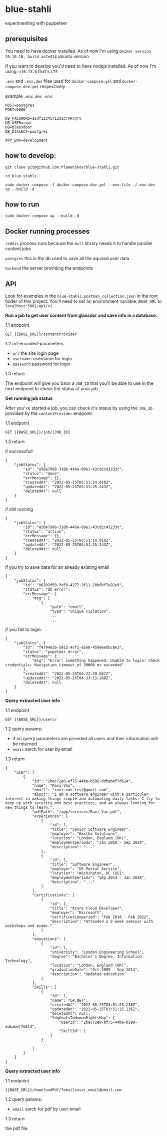 # blue-stahli
experimenting with puppeteer

## prerequisites

You need to have docker installed. As of now I'm using `Docker version 20.10.16, build aa7e414` ubuntu version.

If you want to develop you'd need to have nodejs installed. As of now I'm using: `v16.13.0` that's `LTS`

`.env` and `.env.dev` files used for `docker-compose.yml` and `docker-compose.dev.yml` respectively

example `.env.dev` `.env`:

```
HOST=postgres
PORT=5000

DB_PASSWORD=asdf12345r12d1d!@R!@T%
DB_USER=root
DB=glassdoor
DB_DIALECT=postgres

APP_ENV=development
```


## how to develop:

`git clone git@github.com:Plamen5kov/blue-stahli.git`

`cd blue-stahli`

`sudo docker-compose -f docker-compose.dev.yml --env-file ./.env.dev  up --build -d`


## how to run

`sudo docker-compose up --build -d`

## Docker running processes

`reddis` process runs because the `bull` library needs it to handle parallel content jobs

`postgres` this is the db used to save all the aquired user data

`backend` the server providing the endpoints

## API

Look for examples in the `blue-stahli.postman_collection.json` in the root folder of this project. You'll need to set an environment variable: `BASE_URL` to `localhost:5001/api/v1`

**Run a job to get user content from glassdor and save info in a database.**

1.1 endpoint

```
GET {{BASE_URL}}/contentProvider
```

1.2 url-encoded-parameters:

* `url` the site login page
* `username`: username for login
* `password` password for login

1.3 return

The endpoint will give you back a `JOB_ID` that you'll be able to use in the next endpoint to check the status of your job.

**Get running job status**

After you've started a job, you can check it's status by using the `JOB_ID` provided by the `contentProvider` endpoint.

1.1 endpoint

```
GET {{BASE_URL}}/job/[JOB_ID]
```

1.3 return

if successfull

```
{
    "jobStatus": {
        "id": "a50a7998-318b-446a-89e1-43cd2c43233c",
        "status": "done",
        "errMessage": {},
        "createdAt": "2022-05-25T03:51:14.018Z",
        "updatedAt": "2022-05-25T03:51:25.243Z",
        "deletedAt": null
    }
}
```

if still running

```
{
    "jobStatus": {
        "id": "a50a7998-318b-446a-89e1-43cd2c43233c",
        "status": "active",
        "errMessage": {},
        "createdAt": "2022-05-25T03:51:14.018Z",
        "updatedAt": "2022-05-25T03:51:25.243Z",
        "deletedAt": null
    }
}
```


if you try to save data for an already existing email

```
{
    "jobStatus": {
        "id": "06202d50-fe59-4277-9f11-28b6bf7a92e9",
        "status": "db error",
        "errMessage": {
            "msg": [
                {
                    "path": "email",
                    "type": "unique violation",
                    ...
                    ...

```

if you fail to login:

```
{
    "jobStatus": {
        "id": "f4794e2b-5912-4cf1-a568-4599eebbc8e3",
        "status": "pupeteer error",
        "errMessage": {
            "msg": "Error: something happened: Unable to login: check credentials: Navigation timeout of 30000 ms exceeded"
        },
        "createdAt": "2022-05-25T04:32:39.687Z",
        "updatedAt": "2022-05-25T04:33:13.288Z",
        "deletedAt": null
    }
}
```

**Query extracted user info**

1.1 endpoint

```
GET {{BASE_URL}}/users/
```

1.2 query params:

* if no query parameters are provided all users and their information will be returned
* `email` sarch for user by email

1.3 return

```
{
    "user": [
        {
            "id": "2bac72e0-af75-44be-b598-ddbabef7d614",
            "name": "Ravi Van",
            "email": "ravi.van.test@gmail.com",
            "about": "I am a software engineer with a particular interest in making things simple and automating daily tasks. I try to keep up with security and best practices, and am always looking for new things to learn.",
            "pdfPath": "/app/services/Ravi_Van.pdf",
            "experiences": [
                {
                    "id": 1,
                    "title": "Senior Software Engineer",
                    "employer": "Hastha Solutions",
                    "location": "London, England (UK)",
                    "employmentperiods": "Jan 2018 - Sep 2020",
                    "description": "..."
                },
                {
                    "id": 2,
                    "title": "Software Engineer",
                    "employer": "US Postal Service",
                    "location": "Washington, DC (US)",
                    "employmentperiods": "Sep 2014 - Jan 2018",
                    "description": "..."
                }
            ],
            "certifications": [
                {
                    "id": 1,
                    "title": "Azure Cloud Developer",
                    "employer": "Microsoft",
                    "certificationperiod": "Feb 2018 - Feb 2022",
                    "description": "Attended a 2-week seminar with workshops and exams."
                }
            ],
            "educations": [
                {
                    "id": 1,
                    "university": "London Engineering School",
                    "degree": "Bachelor's Degree, Information Technology",
                    "location": "London, England (UK)",
                    "graduationDate": "Oct 2009 - Sep 2014",
                    "description": "Updated education"
                }
            ],
            "Skills": [
                {
                    "id": 1,
                    "name": "C#.NET",
                    "createdAt": "2022-05-25T03:51:25.236Z",
                    "updatedAt": "2022-05-25T03:51:25.236Z",
                    "deletedAt": null,
                    "SdgGoalsToHumanRightsMap": {
                        "UserId": "2bac72e0-af75-44be-b598-ddbabef7d614",
                        "SkillId": 1
                    }
                }
                ...
            ]
        }
    ]
}
```


**Query extracted user info**

1.1 endpoint

```
{{BASE_URL}}/downloadPdf/?email=user_email@email.com
```

1.2 query params:

* `email` sarch for pdf by user email

1.3 return

the pdf file